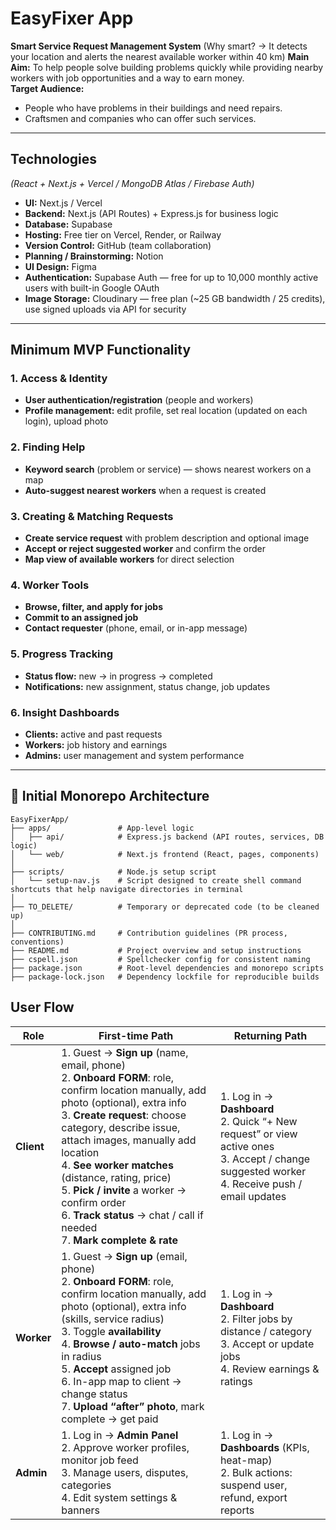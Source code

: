 # EasyFixer App

**Smart Service Request Management System**
(Why smart? → It detects your location and alerts the nearest available worker within 40 km)
**Main Aim:** To help people solve building problems quickly while providing nearby workers with job opportunities and a way to earn money.  
**Target Audience:**

- People who have problems in their buildings and need repairs.
- Craftsmen and companies who can offer such services.

---

## Technologies

_(React + Next.js + Vercel / MongoDB Atlas / Firebase Auth)_

- **UI:** Next.js / Vercel
- **Backend:** Next.js (API Routes) + Express.js for business logic
- **Database:** Supabase
- **Hosting:** Free tier on Vercel, Render, or Railway
- **Version Control:** GitHub (team collaboration)
- **Planning / Brainstorming:** Notion
- **UI Design:** Figma
- **Authentication:** Supabase Auth — free for up to 10,000 monthly active users with built-in Google OAuth
- **Image Storage:** Cloudinary — free plan (~25 GB bandwidth / 25 credits), use signed uploads via API for security

---

## Minimum MVP Functionality

### 1. Access & Identity

- **User authentication/registration** (people and workers)
- **Profile management:** edit profile, set real location (updated on each login), upload photo

### 2. Finding Help

- **Keyword search** (problem or service) — shows nearest workers on a map
- **Auto-suggest nearest workers** when a request is created

### 3. Creating & Matching Requests

- **Create service request** with problem description and optional image
- **Accept or reject suggested worker** and confirm the order
- **Map view of available workers** for direct selection

### 4. Worker Tools

- **Browse, filter, and apply for jobs**
- **Commit to an assigned job**
- **Contact requester** (phone, email, or in-app message)

### 5. Progress Tracking

- **Status flow:** new → in progress → completed
- **Notifications:** new assignment, status change, job updates

### 6. Insight Dashboards

- **Clients:** active and past requests
- **Workers:** job history and earnings
- **Admins:** user management and system performance

---

## 🧱 Initial Monorepo Architecture

```
EasyFixerApp/
├── apps/               # App-level logic
│   ├── api/            # Express.js backend (API routes, services, DB logic)
│   └── web/            # Next.js frontend (React, pages, components)
│
├── scripts/            # Node.js setup script
│   └── setup-nav.js    # Script designed to create shell command shortcuts that help navigate directories in terminal
│
├── TO_DELETE/          # Temporary or deprecated code (to be cleaned up)
│
├── CONTRIBUTING.md     # Contribution guidelines (PR process, conventions)
├── README.md           # Project overview and setup instructions
├── cspell.json         # Spellchecker config for consistent naming
├── package.json        # Root-level dependencies and monorepo scripts
├── package-lock.json   # Dependency lockfile for reproducible builds
```

## User Flow

| Role       | First-time Path                                                                                                                                                                                                                                                                                                                                                                                                                         | Returning Path                                                                                                                                            |
| ---------- | --------------------------------------------------------------------------------------------------------------------------------------------------------------------------------------------------------------------------------------------------------------------------------------------------------------------------------------------------------------------------------------------------------------------------------------- | --------------------------------------------------------------------------------------------------------------------------------------------------------- |
| **Client** | 1. Guest → **Sign up** (name, email, phone) <br> 2. **Onboard FORM**: role, confirm location manually, add photo (optional), extra info <br> 3. **Create request**: choose category, describe issue, attach images, manually add location <br> 4. **See worker matches** (distance, rating, price) <br> 5. **Pick / invite** a worker → confirm order <br> 6. **Track status** → chat / call if needed <br> 7. **Mark complete & rate** | 1. Log in → **Dashboard** <br> 2. Quick “+ New request” or view active ones <br> 3. Accept / change suggested worker <br> 4. Receive push / email updates |
| **Worker** | 1. Guest → **Sign up** (email, phone) <br> 2. **Onboard FORM**: role, confirm location manually, add photo (optional), extra info (skills, service radius) <br> 3. Toggle **availability** <br> 4. **Browse / auto-match** jobs in radius <br> 5. **Accept** assigned job <br> 6. In-app map to client → change status <br> 7. **Upload “after” photo**, mark complete → get paid                                                       | 1. Log in → **Dashboard** <br> 2. Filter jobs by distance / category <br> 3. Accept or update jobs <br> 4. Review earnings & ratings                      |
| **Admin**  | 1. Log in → **Admin Panel** <br> 2. Approve worker profiles, monitor job feed <br> 3. Manage users, disputes, categories <br> 4. Edit system settings & banners                                                                                                                                                                                                                                                                         | 1. Log in → **Dashboards** (KPIs, heat-map) <br> 2. Bulk actions: suspend user, refund, export reports                                                    |
